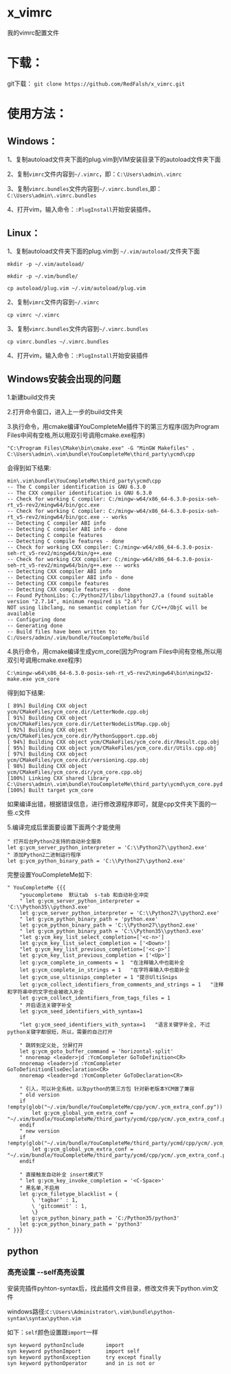# x_vimrc
我的vimrc配置文件

# 下载：

git下载：
`git clone https://github.com/RedFalsh/x_vimrc.git`

# 使用方法：

## Windows：

1、复制autoload文件夹下面的plug.vim到VIM安装目录下的autoload文件夹下面

2、复制`vimrc`文件内容到`~/.vimrc`，即：`C:\Users\admin\.vimrc`

3、复制`vimrc.bundles`文件内容到`~/.vimrc.bundles`,即：`C:\Users\admin\.vimrc.bundles`

4、打开vim，输入命令：`:PlugInstall`开始安装插件。

## Linux：

1、复制autoload文件夹下面的plug.vim到 `~/.vim/autoload/`文件夹下面

`mkdir -p ~/.vim/autoload/`

`mkdir -p ~/.vim/bundle/`

`cp autoload/plug.vim ~/.vim/autoload/plug.vim`

2、复制`vimrc`文件内容到`~/.vimrc`

`cp vimrc ~/.vimrc`

3、复制`vimrc.bundles`文件内容到`~/.vimrc.bundles`

`cp vimrc.bundles ~/.vimrc.bundles`

4、打开vim，输入命令：`:PlugInstall`开始安装插件

## Windows安装会出现的问题

1.新建build文件夹

2.打开命令窗口，进入上一步的build文件夹

3.执行命令，用cmake编译YouCompleteMe插件下的第三方程序(因为Program Files中间有空格,所以用双引号调用cmake.exe程序)

`"C:\Program Files\CMake\bin\cmake.exe" -G "MinGW Makefiles" . C:\Users\admin\.vim\bundle\YouCompleteMe\third_party\ycmd\cpp`

会得到如下结果:

```
min\.vim\bundle\YouCompleteMe\third_party\ycmd\cpp
-- The C compiler identification is GNU 6.3.0
-- The CXX compiler identification is GNU 6.3.0
-- Check for working C compiler: C:/mingw-w64/x86_64-6.3.0-posix-seh-rt_v5-rev2/mingw64/bin/gcc.exe
-- Check for working C compiler: C:/mingw-w64/x86_64-6.3.0-posix-seh-rt_v5-rev2/mingw64/bin/gcc.exe -- works
-- Detecting C compiler ABI info
-- Detecting C compiler ABI info - done
-- Detecting C compile features
-- Detecting C compile features - done
-- Check for working CXX compiler: C:/mingw-w64/x86_64-6.3.0-posix-seh-rt_v5-rev2/mingw64/bin/g++.exe
-- Check for working CXX compiler: C:/mingw-w64/x86_64-6.3.0-posix-seh-rt_v5-rev2/mingw64/bin/g++.exe -- works
-- Detecting CXX compiler ABI info
-- Detecting CXX compiler ABI info - done
-- Detecting CXX compile features
-- Detecting CXX compile features - done
-- Found PythonLibs: C:/Python27/libs/libpython27.a (found suitable version "2.7.14", minimum required is "2.6")
NOT using libclang, no semantic completion for C/C++/ObjC will be available
-- Configuring done
-- Generating done
-- Build files have been written to: C:/Users/admin/.vim/bundle/YouCompleteMe/build
```

4.执行命令，用cmake编译生成ycm_core(因为Program Files中间有空格,所以用双引号调用cmake.exe程序)

`C:\mingw-w64\x86_64-6.3.0-posix-seh-rt_v5-rev2\mingw64\bin\mingw32-make.exe ycm_core`

得到如下结果:

```
[ 89%] Building CXX object ycm/CMakeFiles/ycm_core.dir/LetterNode.cpp.obj
[ 91%] Building CXX object ycm/CMakeFiles/ycm_core.dir/LetterNodeListMap.cpp.obj
[ 92%] Building CXX object ycm/CMakeFiles/ycm_core.dir/PythonSupport.cpp.obj
[ 94%] Building CXX object ycm/CMakeFiles/ycm_core.dir/Result.cpp.obj
[ 95%] Building CXX object ycm/CMakeFiles/ycm_core.dir/Utils.cpp.obj
[ 97%] Building CXX object ycm/CMakeFiles/ycm_core.dir/versioning.cpp.obj
[ 98%] Building CXX object ycm/CMakeFiles/ycm_core.dir/ycm_core.cpp.obj
[100%] Linking CXX shared library C:\Users\admin\.vim\bundle\YouCompleteMe\third_party\ycmd\ycm_core.pyd
[100%] Built target ycm_core
```

如果编译出错，根据错误信息，进行修改源程序即可，就是cpp文件夹下面的一些.c文件

5.编译完成后里面要设置下面两个才能使用

```
" 打开后台Python2支持的自动补全服务
let g:ycm_server_python_interpreter = 'C:\\Python27\\python2.exe'
" 添加Python2二进制运行程序
let g:ycm_python_binary_path = 'C:\\Python27\\python2.exe'
```

完整设置YouCompleteMe如下:

```
" YouCompleteMe {{{
    "youcompleteme  默认tab  s-tab 和自动补全冲突
    " let g:ycm_server_python_interpreter = 'C:\\Python35\\python3.exe'
    let g:ycm_server_python_interpreter = 'C:\\Python27\\python2.exe'
    " let g:ycm_python_binary_path = 'python.exe'
    let g:ycm_python_binary_path = 'C:\\Python27\\python2.exe'
    " let g:ycm_python_binary_path = 'C:\\Python35\\python3.exe'
    "let g:ycm_key_list_select_completion=['<c-n>']
    let g:ycm_key_list_select_completion = ['<Down>']
    "let g:ycm_key_list_previous_completion=['<c-p>']
    let g:ycm_key_list_previous_completion = ['<Up>']
    let g:ycm_complete_in_comments = 1  "在注释输入中也能补全
    let g:ycm_complete_in_strings = 1   "在字符串输入中也能补全
    let g:ycm_use_ultisnips_completer = 1 "提示UltiSnips
    let g:ycm_collect_identifiers_from_comments_and_strings = 1   "注释和字符串中的文字也会被收入补全
    let g:ycm_collect_identifiers_from_tags_files = 1
    " 开启语法关键字补全
    let g:ycm_seed_identifiers_with_syntax=1

    "let g:ycm_seed_identifiers_with_syntax=1   "语言关键字补全, 不过python关键字都很短，所以，需要的自己打开

    " 跳转到定义处, 分屏打开
    let g:ycm_goto_buffer_command = 'horizontal-split'
    " nnoremap <leader>jd :YcmCompleter GoToDefinition<CR>
    nnoremap <leader>jd :YcmCompleter GoToDefinitionElseDeclaration<CR>
    nnoremap <leader>gd :YcmCompleter GoToDeclaration<CR>

    " 引入，可以补全系统，以及python的第三方包 针对新老版本YCM做了兼容
    " old version
    if !empty(glob("~/.vim/bundle/YouCompleteMe/cpp/ycm/.ycm_extra_conf.py"))
        let g:ycm_global_ycm_extra_conf = "~/.vim/bundle/YouCompleteMe/third_party/ycmd/cpp/ycm/.ycm_extra_conf.py"
    endif
    " new version
    if !empty(glob("~/.vim/bundle/YouCompleteMe/third_party/ycmd/cpp/ycm/.ycm_extra_conf.py"))
        let g:ycm_global_ycm_extra_conf = "~/.vim/bundle/YouCompleteMe/third_party/ycmd/cpp/ycm/.ycm_extra_conf.py"
    endif

    " 直接触发自动补全 insert模式下
    " let g:ycm_key_invoke_completion = '<C-Space>'
    " 黑名单,不启用
    let g:ycm_filetype_blacklist = {
        \ 'tagbar' : 1,
        \ 'gitcommit' : 1,
        \}
    let g:ycm_python_binary_path = 'C:/Python35/python3'
    let g:ycm_python_binary_path = 'python3'
" }}}

```

## python

### 高亮设置 --self高亮设置

安装完插件pyhton-syntax后，找此插件文件目录，修改文件夹下python.vim文件

windows路径:`C:\Users\Administrator\.vim\bundle\python-syntax\syntax\python.vim`

如下：`self`颜色设置跟`import`一样
```
syn keyword pythonInclude       import
syn keyword pythonImport        import self
syn keyword pythonException     try except finally
syn keyword pythonOperator      and in is not or
```


